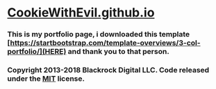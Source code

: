# [CookieWithEvil.github.io](https://cookiewithevil.github.io/)
### This is my portfolio page, i downloaded this template [https://startbootstrap.com/template-overviews/3-col-portfolio/](HERE) and thank you to that person.

### Copyright 2013-2018 Blackrock Digital LLC. Code released under the [MIT](https://github.com/BlackrockDigital/startbootstrap-3-col-portfolio/blob/gh-pages/LICENSE) license.

